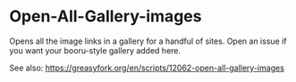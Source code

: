 # Open-All-Gallery-images
Opens all the image links in a gallery for a handful of sites. Open an issue if you want your booru-style gallery added here.

See also: https://greasyfork.org/en/scripts/12062-open-all-gallery-images
